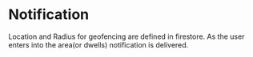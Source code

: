 # Notification
Location and Radius for geofencing are defined in firestore.
As the user enters into the area(or dwells) notification is delivered.
